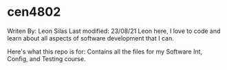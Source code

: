 # cen4802
Writen By: Leon Silas
Last modified: 23/08/21
Leon here, I love to code and learn about all aspects of software development that I can.

Here's what this repo is for:
Contains all the files for my Software Int, Config, and Testing course.
